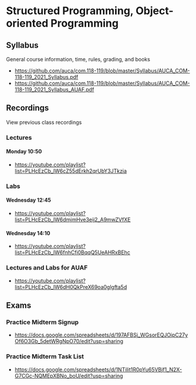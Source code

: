 Structured Programming, Object-oriented Programming
===================================================

## Syllabus

General course information, time, rules, grading, and books

* <https://github.com/auca/com.118-119/blob/master/Syllabus/AUCA_COM-118-119_2021_Syllabus.pdf>
* <https://github.com/auca/com.118-119/blob/master/Syllabus/AUCA_COM-118-119_2021_Syllabus_AUAF.pdf>

## Recordings

View previous class recordings

### Lectures

#### Monday 10:50

* <https://youtube.com/playlist?list=PLHcEzCb_lW6cZ55dErkh2qrUbY3JTkzia>

### Labs

#### Wednesday 12:45

* <https://youtube.com/playlist?list=PLHcEzCb_lW6dmjmHve3eij2_A9mwZVfXE>

#### Wednesday 14:10

* <https://youtube.com/playlist?list=PLHcEzCb_lW6fnhCfi0BqqQ5UeAHRxBEhc>

### Lectures and Labs for AUAF

* <https://youtube.com/playlist?list=PLHcEzCb_lW6dH0QkPreX69oa0glgfta5d>

## Exams

### Practice Midterm Signup

* <https://docs.google.com/spreadsheets/d/197AFBSj_WGsorEQJOipC27yOf6O3Gb_5detWRgNpO70/edit?usp=sharing>

### Practice Midterm Task List

* <https://docs.google.com/spreadsheets/d/1NTiIit1R0pYu65VBjf1_N2X-G7CGc-NQMEpXBNo_boU/edit?usp=sharing>
